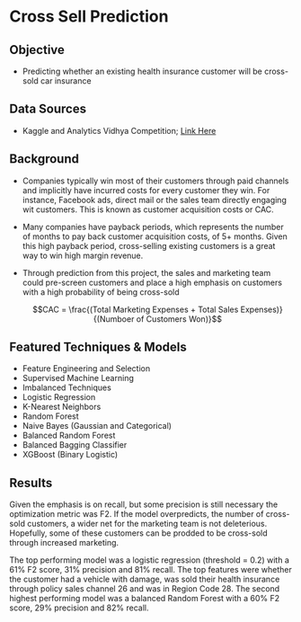 # Cross Sell Prediction

**Objective** 
---

- Predicting whether an existing health insurance customer will be cross-sold car insurance

**Data Sources**
---
- Kaggle and Analytics Vidhya Competition; [Link Here](https://www.kaggle.com/anmolkumar/health-insurance-cross-sell-prediction)

**Background**
---

- Companies typically win most of their customers through paid channels and implicitly have incurred costs for every customer they win.  For instance, Facebook ads, direct mail or the sales team directly engaging wit customers.  This is known as customer acquisition costs or CAC.

- Many companies have payback periods, which represents the number of months to pay back customer acquisition costs, of 5+ months.  Given this high payback period, cross-selling existing customers is a great way to win high margin revenue.

- Through prediction from this project, the sales and marketing team could pre-screen customers and place a high emphasis on customers with a high probability of being cross-sold
  ```math
  CAC = \frac{(Total Marketing Expenses + Total Sales Expenses)}
  {(Numboer of Customers Won)}
  ```

## Featured Techniques & Models
- Feature Engineering and Selection 
- Supervised Machine Learning
- Imbalanced Techniques
- Logistic Regression
- K-Nearest Neighbors 
- Random Forest 
- Naive Bayes (Gaussian and Categorical)
- Balanced Random Forest
- Balanced Bagging Classifier 
- XGBoost (Binary Logistic)

**Results**
---

Given the emphasis is on recall, but some precision is still necessary the optimization metric was F2.  If the model overpredicts, the number of cross-sold customers, a wider net for the marketing team is not deleterious.  Hopefully, some of these customers can be prodded to be cross-sold through increased marketing. 

The top performing model was a logistic regression (threshold = 0.2) with a 61% F2 score, 31% precision and 81% recall.  The top features were whether the customer had a vehicle with damage, was sold their health insurance through policy sales channel 26 and was in Region Code 28.  The second highest performing model was a balanced Random Forest with a 60% F2 score, 29% precision and 82% recall.
